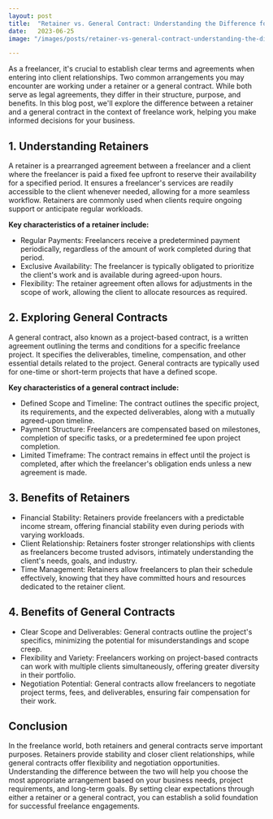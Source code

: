 ```yaml
---
layout: post
title:  "Retainer vs. General Contract: Understanding the Difference for Freelance Work"
date:   2023-06-25
image: "/images/posts/retainer-vs-general-contract-understanding-the-difference-for-freelance-work.jpg"

---
```



As a freelancer, it's crucial to establish clear terms and agreements when entering into client relationships. Two common arrangements you may encounter are working under a retainer or a general contract. While both serve as legal agreements, they differ in their structure, purpose, and benefits. In this blog post, we'll explore the difference between a retainer and a general contract in the context of freelance work, helping you make informed decisions for your business.

## 1. Understanding Retainers
A retainer is a prearranged agreement between a freelancer and a client where the freelancer is paid a fixed fee upfront to reserve their availability for a specified period. It ensures a freelancer's services are readily accessible to the client whenever needed, allowing for a more seamless workflow. Retainers are commonly used when clients require ongoing support or anticipate regular workloads.

**Key characteristics of a retainer include:**
- Regular Payments: Freelancers receive a predetermined payment periodically, regardless of the amount of work completed during that period.
- Exclusive Availability: The freelancer is typically obligated to prioritize the client's work and is available during agreed-upon hours.
- Flexibility: The retainer agreement often allows for adjustments in the scope of work, allowing the client to allocate resources as required.

## 2. Exploring General Contracts
A general contract, also known as a project-based contract, is a written agreement outlining the terms and conditions for a specific freelance project. It specifies the deliverables, timeline, compensation, and other essential details related to the project. General contracts are typically used for one-time or short-term projects that have a defined scope.

**Key characteristics of a general contract include:**
- Defined Scope and Timeline: The contract outlines the specific project, its requirements, and the expected deliverables, along with a mutually agreed-upon timeline.
- Payment Structure: Freelancers are compensated based on milestones, completion of specific tasks, or a predetermined fee upon project completion.
- Limited Timeframe: The contract remains in effect until the project is completed, after which the freelancer's obligation ends unless a new agreement is made.

## 3. Benefits of Retainers
- Financial Stability: Retainers provide freelancers with a predictable income stream, offering financial stability even during periods with varying workloads.
- Client Relationship: Retainers foster stronger relationships with clients as freelancers become trusted advisors, intimately understanding the client's needs, goals, and industry.
- Time Management: Retainers allow freelancers to plan their schedule effectively, knowing that they have committed hours and resources dedicated to the retainer client.

## 4. Benefits of General Contracts
- Clear Scope and Deliverables: General contracts outline the project's specifics, minimizing the potential for misunderstandings and scope creep.
- Flexibility and Variety: Freelancers working on project-based contracts can work with multiple clients simultaneously, offering greater diversity in their portfolio.
- Negotiation Potential: General contracts allow freelancers to negotiate project terms, fees, and deliverables, ensuring fair compensation for their work.

## Conclusion
In the freelance world, both retainers and general contracts serve important purposes. Retainers provide stability and closer client relationships, while general contracts offer flexibility and negotiation opportunities. Understanding the difference between the two will help you choose the most appropriate arrangement based on your business needs, project requirements, and long-term goals. By setting clear expectations through either a retainer or a general contract, you can establish a solid foundation for successful freelance engagements.
